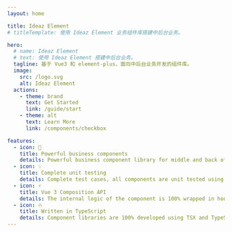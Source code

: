 ```yaml
---
layout: home

title: Ideaz Element
# titleTemplate: 使用 Ideaz Element 业务组件库搭建中后台业务。

hero:
  # name: Ideaz Element
  # text: 使用 Ideaz Element 搭建中后台业务。
  tagline: 基于 Vue3 和 element-plus，面向中后台业务开发的组件库。
  image:
    src: /logo.svg
    alt: Ideaz Element
  actions:
    - theme: brand
      text: Get Started
      link: /guide/start
    - theme: alt
      text: Learn More
      link: /components/checkbox

features:
  - icon: 💪
    title: Powerful business components
    details: Powerful business component library for middle and back office business.
  - icon: 💡
    title: Complete unit testing
    details: Complete test cases, all components are unit tested using Vitest.
  - icon: ⚡️
    title: Vue 3 Composition API
    details: The internal logic of the component is 100% wrapped in hooks.
  - icon: 🔥
    title: Written in TypeScript
    details: Component libraries are 100% developed using TSX and TypeScript.
---
```

